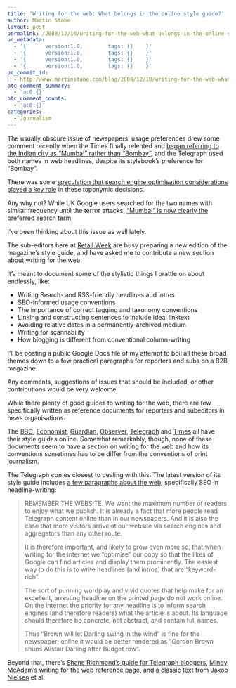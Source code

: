 ```yaml
---
title: 'Writing for the web: What belongs in the online style guide?'
author: Martin Stabe
layout: post
permalink: /2008/12/10/writing-for-the-web-what-belongs-in-the-online-style-guide/
oc_metadata:
  - '{		version:1.0,		tags: {}	}'
  - '{		version:1.0,		tags: {}	}'
  - '{		version:1.0,		tags: {}	}'
  - '{		version:1.0,		tags: {}	}'
oc_commit_id:
  - http://www.martinstabe.com/blog/2008/12/10/writing-for-the-web-what-belongs-in-the-online-style-guide/1228917255
btc_comment_summary:
  - 'a:0:{}'
btc_comment_counts:
  - 'a:0:{}'
categories:
  - Journalism
---
```

The usually obscure issue of newspapers&#8217; usage preferences drew some comment recently when the Times finally relented and [began referring to the Indian city as &#8220;Mumbai&#8221; rather than &#8220;Bombay&#8221;][1], and the Telegraph used both names in web headlines, despite its stylebook&#8217;s preference for &#8220;Bombay&#8221;.

There was some [speculation that search engine optimisation considerations played a key role][2] in these toponymic decisions.

Any why not? While UK Google users searched for the two names with similar frequency until the terror attacks, [&#8220;Mumbai&#8221; is now clearly the preferred search term][3].

I&#8217;ve been thinking about this issue as well lately.

The sub-editors here at [Retail Week][4] are busy preparing a new edition of the magazine’s style guide, and have asked me to contribute a new section about writing for the web.

It&#8217;s meant to document some of the stylistic things I prattle on about endlessly, like:

  * Writing Search- and RSS-friendly headlines and intros
  * SEO-informed usage conventions
  * The importance of correct tagging and taxonomy conventions
  * Linking and constructing sentences to include ideal linktext
  * Avoiding relative dates in a permanently-archived medium
  * Writing for scannability
  * How blogging is different from conventional column-writing

I&#8217;ll be posting a public Google Docs file of my attempt to boil all these broad themes down to a few practical paragraphs for reporters and subs on a B2B magazine. 

Any comments, suggestions of issues that should be included, or other contributions would be very welcome.

<!--more-->

While there plenty of good guides to writing for the web, there are few specifically written as reference documents for reporters and subeditors in news organisations. 

The [BBC][5], [Economist][6], [Guardian][7], [Observer][8], [Telegraph][9] and [Times][10] all have their style guides online. Somewhat remarkably, though, none of these documents seem to have a section on writing for the web and how its conventions sometimes has to be differ from the conventions of print journalism.

The Telegraph comes closest to dealing with this. The latest version of its style guide includes [a few paragraphs about the web][11], specifically SEO in headline-writing:

> REMEMBER THE WEBSITE. We want the maximum number of readers to enjoy what we publish. It is already a fact that more people read Telegraph content online than in our newspapers. And it is also the case that more visitors arrive at our website via search engines and aggregators than any other route.
> 
> It is therefore important, and likely to grow even more so, that when writing for the internet we &#8220;optimise&#8221; our copy so that the likes of Google can find articles and display them prominently. The easiest way to do this is to write headlines (and intros) that are &#8220;keyword-rich&#8221;.
> 
> The sort of punning wordplay and vivid quotes that help make for an excellent, arresting headline on the printed page do not work online. On the internet the priority for any headline is to inform search engines (and therefore readers) what the article is about. Its language should therefore be concrete, not abstract, and contain full names.
> 
> Thus &#8220;Brown will let Darling swing in the wind&#8221; is fine for the newspaper; online it would be better rendered as &#8220;Gordon Brown shuns Alistair Darling after Budget row&#8221;.

Beyond that, there&#8217;s [Shane Richmond&#8217;s guide for Telegraph bloggers][12], [Mindy McAdam&#8217;s writing for the web reference page][13], and a [classic text from Jakob Nielsen][14] et al.

 [1]: http://www.timesonline.co.uk/tol/comment/article5254257.ece?openComment=true
 [2]: http://www.guardian.co.uk/media/organgrinder/2008/nov/28/mumbai-terror-attacks-india
 [3]: http://www.google.com/trends?q=Mumbai%2C+Bombay&ctab=0&geo=GB&date=all&sort=0
 [4]: http://www.retail-week.com
 [5]: http://www.bbctraining.com/styleguide.asp
 [6]: http://www.economist.com/research/styleguide
 [7]: http://www.guardian.co.uk/styleguide
 [8]: http://observer.guardian.co.uk/styleguide
 [9]: http://www.telegraph.co.uk/news/1435295/Telegraph-Style-Book-Introduction.html
 [10]: http://www.timesonline.co.uk/tol/tools_and_services/specials/style_guide/
 [11]: http://www.telegraph.co.uk/news/1435305/Telegraph-Style-Book-Some-important-rules.html
 [12]: http://blogs.telegraph.co.uk/shane_richmond/blog/2006/05/19/telegraph_blogging_style_guide
 [13]: http://www.macloo.com/webwriting/index.htm
 [14]: http://www.useit.com/papers/webwriting/writing.html